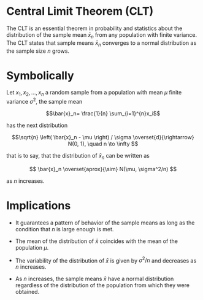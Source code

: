 Central Limit Theorem (CLT)
=======================

The CLT is an essential theorem in probability and statistics about the distribution of the sample mean $\bar{x}_n$ from any population with finite variance. The CLT states that sample means $\bar{x}_n$ converges to a normal distribution as the sample size $n$ grows.

Symbolically
=======================
Let $x_1, x_2, \ldots, x_n$ a random sample from a population with mean $\mu$ finite variance $\sigma^2$, the sample mean

$$\bar{x}_n= \frac{1}{n} \sum_{i=1}^{n}x_i$$

has the next distribution

$$\sqrt{n} \left( \bar{x}_n - \mu \right) / \sigma \overset{d}{\rightarrow} N(0, 1), \quad n \to \infty
$$

that is to say, that the distribution of $\bar{x}_n$ can be written as

$$
\bar{x}_n \overset{aprox}{\sim} N(\mu, \sigma^2/n)
$$

as $n$ increases.

Implications
=======================
* It guarantees a pattern of behavior of the sample means as long as the condition that $n$ is large enough is met.

* The mean of the distribution of $\bar{x}$ coincides with the mean of the population $\mu$.
	
* The variability of the distribution of $\bar{x}$ is given by $\sigma^2/n$ and decreases as $n$ increases.

* As $n$ increases, the sample means $\bar{x}$ have a normal distribution regardless of the distribution of the population from which they were obtained.

